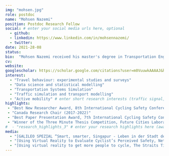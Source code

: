 ```yaml
---
img: "mohsen.jpg"
role: postdoc
name: "Mohsen Nazemi"
position: Postdoc Research Fellow
social: # enter your social media urls here, optional
  - github:
  - linkedin: https://www.linkedin.com/in/mohsennazemi/
  - twitter:
date: 2021-28-08
status: 
bio:  "Mohsen Nazemi received his master's degree in Transportation Engineering and Planning from [Tarbiat Modares University, Tehran, Iran](https://www.modares.ac.ir/en), followed by a bachelor's degree in Civil Engineering. He worked in a transportation consultancy for a few years before starting his doctoral studies in Transportation Engineering at [ETH Zurich (Singapore campus)](https://sec.ethz.ch/) in 2016."
cv:
website:
googlescholar: https://scholar.google.com/citations?user=m0VuuwkAAAAJ&hl=en
interest:
  - "Travel behaviour: experimental studies and surveys"
  - "Data science and statistical modelling"
  - "Transportation Systems Simulation"
  - "Traffic simulation and transport modelling"
  - "Active mobility" # enter short research interests (traffic signal, CAV, etc.), optional
highlights:
 - "Best New Researcher Award, 8th International Cycling Safety Conference, Australia, 2019"
 - "Canada Research Chair (2017-2022)"
 - "Best Paper Presentation Award, 7th International Cycling Safety Conference, Spain, 2018"
 - "Winner of the Three Minute Thesis Competition, Future Cities Laboratory, Singapore, 2017"
#  - "research_highlights_3" # enter your research highlights here (awards, achievements, etc.), optional
media:
  - "[GALILEO SPEZIAL “Smart, smarter, Singapur - Leben in der Stadt der Zukunft”, ProSieben] (https://vimeo.com/435085448 (Video)"
  - "[Using Virtual Reality to Evaluate Cyclist’s Perceived Safety, Netzwerk Stadt und Landschaft] (https://www.nsl.ethz.ch/en/cycling-in-virtual-reality-for-improved-bike-paths/) (Article)" 
  - "[Using virtual reality to get more people to cycle, The Straits Times] (https://www.straitstimes.com/singapore/using-virtual-reality-to-get-more-people-to-cycle) (Article)"# enter <<media headlines>>, newspaper articles etc...
---
```

